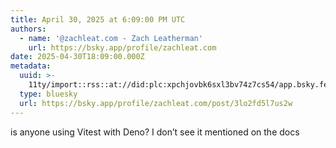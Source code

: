 ```yaml
---
title: April 30, 2025 at 6:09:00 PM UTC
authors:
  - name: '@zachleat.com - Zach Leatherman'
    url: https://bsky.app/profile/zachleat.com
date: 2025-04-30T18:09:00.000Z
metadata:
  uuid: >-
    11ty/import::rss::at://did:plc:xpchjovbk6sxl3bv74z7cs54/app.bsky.feed.post/3lo2fd5l7us2w
  type: bluesky
  url: https://bsky.app/profile/zachleat.com/post/3lo2fd5l7us2w
---
```

is anyone using Vitest with Deno? I don’t see it mentioned on the docs